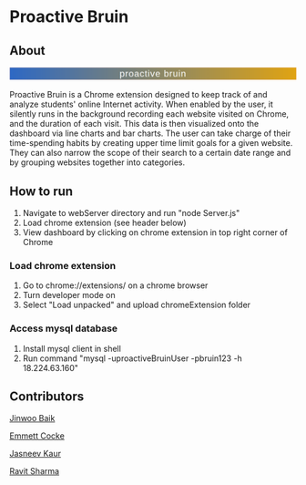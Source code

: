# Proactive Bruin

## About

![Proactive Bruin Logo](images/logo.png)

Proactive Bruin is a Chrome extension designed to keep track of and analyze students' online Internet activity. When enabled by the user, it silently runs in the background recording each website visited on Chrome, and the duration of each visit. This data is then visualized onto the dashboard via line charts and bar charts. The user can take charge of their time-spending habits by creating upper time limit goals for a given website. They can also narrow the scope of their search to a certain date range and by grouping websites together into categories.

## How to run

1. Navigate to webServer directory and run "node Server.js"
1. Load chrome extension (see header below)
1. View dashboard by clicking on chrome extension in top right corner of Chrome

### Load chrome extension

1. Go to chrome://extensions/ on a chrome browser
1. Turn developer mode on
1. Select "Load unpacked" and upload chromeExtension folder

### Access mysql database

1. Install mysql client in shell
1. Run command "mysql -uproactiveBruinUser -pbruin123 -h 18.224.63.160"

## Contributors

[Jinwoo Baik](https://github.com/jbaik1)

[Emmett Cocke](https://github.com/Emmettlsc)

[Jasneev Kaur](https://github.com/jasneev)

[Ravit Sharma](https://github.com/SRavit1)
